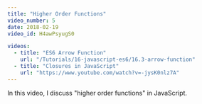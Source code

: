 ```yaml
---
title: "Higher Order Functions"
video_number: 5
date: 2018-02-19
video_id: H4awPsyugS0

videos:
  - title: "ES6 Arrow Function"
    url: "/Tutorials/16-javascript-es6/16.3-arrow-function"
  - title: "Closures in JavaScript"
    url: "https://www.youtube.com/watch?v=-jysK0nlz7A"
---
```


In this video, I discuss "higher order functions" in JavaScript.
